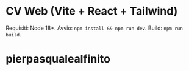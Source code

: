 # CV Web (Vite + React + Tailwind)
Requisiti: Node 18+. Avvio: `npm install && npm run dev`. Build: `npm run build`.
# pierpasqualealfinito
